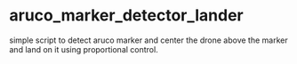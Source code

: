 # aruco_marker_detector_lander
simple script to detect aruco marker and center the drone above the marker and land on it using proportional control.
